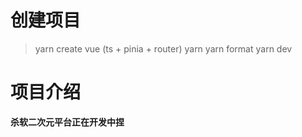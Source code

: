 # 创建项目
> yarn create vue
> (ts + pinia + router)
> yarn
> yarn format
> yarn dev

# 项目介绍
**杀软二次元平台正在开发中捏**
